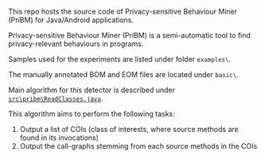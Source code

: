 This repo hosts the source code of Privacy-sensitive Behaviour Miner (PriBM) for Java/Android applications.

Privacy-sensitive Behaviour Miner (PriBM) is a semi-automatic tool to find privacy-relevant behaviours in programs.

Samples used for the experiments are listed under folder `examples\`.

The manually annotated BOM and EOM files are located under `basic\`.

Main algorithm for this detector is described under [`src\pribm\ReadClasses.java`](https://github.com/feiyangtang97/PriBM/blob/main/src/pribm/ReadClasses.java).

This algorithm aims to perform the following tasks:
1. Output a list of COIs (class of interests, where source methods are found in its invocations)
2. Output the call-graphs stemming from each source methods in the COIs
